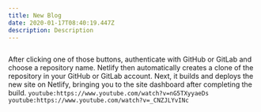 ```yaml
---
title: New Blog
date: 2020-01-17T08:40:19.447Z
description: Description
---
```

![]()

After clicking one of those buttons, authenticate with GitHub or GitLab and choose a repository name. Netlify then automatically creates a clone of the repository in your GitHub or GitLab account. Next, it builds and deploys the new site on Netlify, bringing you to the site dashboard after completing the build. `youtube:https://www.youtube.com/watch?v=nG5TXyyaeDs`
`youtube:https://www.youtube.com/watch?v=_CNZJLYvINc`

